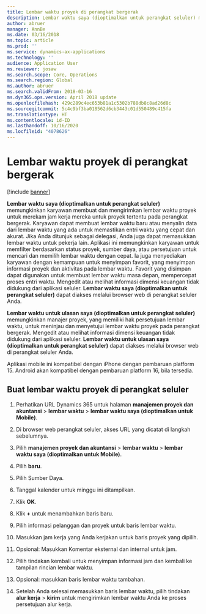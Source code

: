 ```yaml
---
title: Lembar waktu proyek di perangkat bergerak
description: Lembar waktu saya (dioptimalkan untuk perangkat seluler) memungkinkan karyawan membuat dan mengirimkan lembar waktu proyek untuk merekam jam kerja mereka untuk proyek tertentu pada perangkat bergerak.
author: abruer
manager: AnnBe
ms.date: 03/16/2018
ms.topic: article
ms.prod: ''
ms.service: dynamics-ax-applications
ms.technology: ''
audience: Application User
ms.reviewer: josaw
ms.search.scope: Core, Operations
ms.search.region: Global
ms.author: abruer
ms.search.validFrom: 2018-03-16
ms.dyn365.ops.version: April 2018 update
ms.openlocfilehash: 429c289c4ec653b81a1c5302b788db8c8ad26d8c
ms.sourcegitcommit: 5c4c9bf3ba018562d6cb3443c01d550489c415fa
ms.translationtype: HT
ms.contentlocale: id-ID
ms.lasthandoff: 10/16/2020
ms.locfileid: "4078626"
---
```

# <a name="project-timesheets-on-a-mobile-device"></a>Lembar waktu proyek di perangkat bergerak

[!include [banner](../includes/banner.md)]

**Lembar waktu saya (dioptimalkan untuk perangkat seluler)** memungkinkan karyawan membuat dan mengirimkan lembar waktu proyek untuk merekam jam kerja mereka untuk proyek tertentu pada perangkat bergerak. Karyawan dapat membuat lembar waktu baru atau menyalin data dari lembar waktu yang ada untuk memastikan entri waktu yang cepat dan akurat. Jika Anda ditunjuk sebagai delegasi, Anda juga dapat memasukkan lembar waktu untuk pekerja lain. Aplikasi ini memungkinkan karyawan untuk memfilter berdasarkan status proyek, sumber daya, atau persetujuan untuk mencari dan memilih lembar waktu dengan cepat. Ia juga menyediakan karyawan dengan kemampuan untuk menyimpan favorit, yang menyimpan informasi proyek dan aktivitas pada lembar waktu. Favorit yang disimpan dapat digunakan untuk membuat lembar waktu masa depan, mempercepat proses entri waktu. Mengedit atau melihat informasi dimensi keuangan tidak didukung dari aplikasi seluler. **Lembar waktu saya (dioptimalkan untuk perangkat seluler)** dapat diakses melalui browser web di perangkat seluler Anda.

**Lembar waktu untuk ulasan saya (dioptimalkan untuk perangkat seluler)** memungkinkan manajer proyek, yang memiliki hak persetujuan lembar waktu, untuk meninjau dan menyetujui lembar waktu proyek pada perangkat bergerak. Mengedit atau melihat informasi dimensi keuangan tidak didukung dari aplikasi seluler. **Lembar waktu untuk ulasan saya (dioptimalkan untuk perangkat seluler)** dapat diakses melalui browser web di perangkat seluler Anda.

Aplikasi mobile ini kompatibel dengan iPhone dengan pembaruan platform 15.
Android akan kompatibel dengan pembaruan platform 16, bila tersedia.

## <a name="create-a-project-timesheet-on-your-mobile-device"></a>Buat lembar waktu proyek di perangkat seluler

1.  Perhatikan URL Dynamics 365 untuk halaman **manajemen proyek dan akuntansi** \> **lembar waktu** \> **lembar waktu saya (dioptimalkan untuk Mobile)**.

2.  Di browser web perangkat seluler, akses URL yang dicatat di langkah sebelumnya.
 
3.  Pilih **manajemen proyek dan akuntansi** \> **lembar waktu** \> **lembar waktu saya (dioptimalkan untuk Mobile)**.

4.  Pilih **baru**.

5.  Pilih Sumber Daya.

6.  Tanggal kalender untuk minggu ini ditampilkan.

7.  Klik **OK**.

8.  Klik **+** untuk menambahkan baris baru.

9.  Pilih informasi pelanggan dan proyek untuk baris lembar waktu.

10. Masukkan jam kerja yang Anda kerjakan untuk baris proyek yang dipilih.

11. Opsional: Masukkan Komentar eksternal dan internal untuk jam.

12. Pilih tindakan kembali untuk menyimpan informasi jam dan kembali ke tampilan rincian lembar waktu.

13. Opsional: masukkan baris lembar waktu tambahan.

14. Setelah Anda selesai memasukkan baris lembar waktu, pilih tindakan **alur kerja** \> **kirim** untuk mengirimkan lembar waktu Anda ke proses persetujuan alur kerja.
